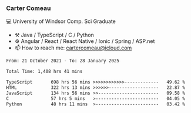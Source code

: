 ### Carter Comeau

💻 University of Windsor Comp. Sci Graduate

- ⚒️ Java / TypeScript / C / Python
- ⚙️ Angular / React / React Native / Ionic / Spring / ASP.net
- 📫 How to reach me: cartercomeau@icloud.com

<!--START_SECTION:waka-->

```txt
From: 21 October 2021 - To: 28 January 2025

Total Time: 1,408 hrs 41 mins

TypeScript       698 hrs 56 mins >>>>>>>>>>>>-------------   49.62 %
HTML             322 hrs 13 mins >>>>>>-------------------   22.87 %
JavaScript       134 hrs 56 mins >>-----------------------   09.58 %
C                57 hrs 5 mins   >------------------------   04.05 %
Python           48 hrs 11 mins  >------------------------   03.42 %
```

<!--END_SECTION:waka-->
